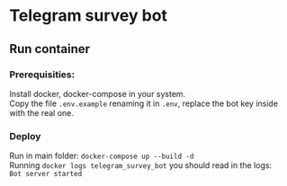 # Telegram survey bot

## Run container
### Prerequisities: 
Install docker, docker-compose in your system.<br>
Copy the file `.env.example` renaming it in `.env`, replace the bot key inside with the real one.


### Deploy
Run in main folder:
`docker-compose up --build -d`
<br>Running `docker logs telegram_survey_bot` you should read in the logs:<br> `Bot server started`

